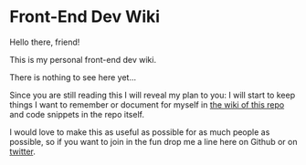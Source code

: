 Front-End Dev Wiki
==================

Hello there, friend! 

This is my personal front-end dev wiki.

There is nothing to see here yet...

Since you are still reading this I will reveal my plan to you: I will start to keep things I want to remember or document for myself in 
[the wiki of this repo](/kahlil/frontenddevwiki/wiki) and code snippets in the repo itself. 

I would love to make this as useful as possible for as much people as possible, so if you want to join in the fun
drop me a line here on Github or on [twitter](http://twitter.com/kahlillechelt).